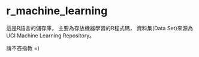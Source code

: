 # r_machine_learning

這是R語言的儲存庫，
主要為存放機器學習的R程式碼，
資料集(Data Set)來源為UCI Machine Learning Repository。

請不吝指教 =)
